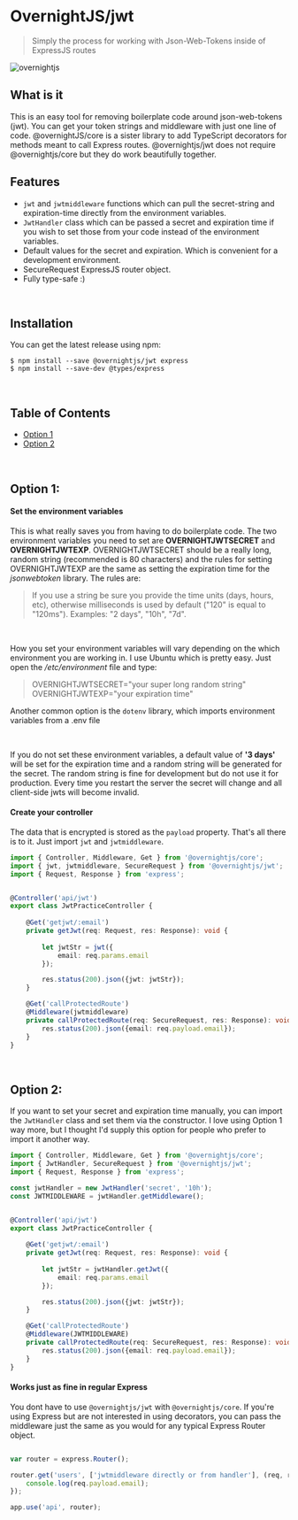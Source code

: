# OvernightJS/jwt

> Simply the process for working with Json-Web-Tokens inside of ExpressJS routes

<img alt='overnightjs' src='https://github.com/seanpmaxwell/overnight/raw/master/overnightjs.png' border='0'>


## What is it

This is an easy tool for removing boilerplate code around json-web-tokens (jwt). You can get your token
strings and middleware with just one line of code. @overnightJS/core is a sister library to add 
TypeScript decorators for methods meant to call Express routes. @overnightjs/jwt does not require
@overnightjs/core but they do work beautifully together. 



## Features
* `jwt` and `jwtmiddleware` functions which can pull the secret-string and expiration-time directly 
from the environment variables.
* `JwtHandler` class which can be passed a secret and expiration time if you wish to set those from
your code instead of the environment variables. 
* Default values for the secret and expiration. Which is convenient for a development environment.
* SecureRequest ExpressJS router object. 
* Fully type-safe :)

<br>



## Installation

You can get the latest release using npm:

```batch
$ npm install --save @overnightjs/jwt express 
$ npm install --save-dev @types/express
```

<br>



## Table of Contents

* [Option 1](#option-1)
* [Option 2](#option-2)

<br>



## <a name="options-1"></a> Option 1:

#### Set the environment variables
This is what really saves you from having to do boilerplate code. The two environment variables you
need to set are **OVERNIGHTJWTSECRET** and **OVERNIGHTJWTEXP**. OVERNIGHTJWTSECRET should be a really
long, random string (recommended is 80 characters) and the rules for setting OVERNIGHTJWTEXP are the same as
setting the expiration time for the _jsonwebtoken_ library. The rules are:

> If you use a string be sure you provide the time units (days, hours, etc), otherwise milliseconds is used by
default ("120" is equal to "120ms"). Examples: "2 days", "10h", "7d". 

<br>

How you set your environment variables will vary depending on the which environment you are working in. 
I use Ubuntu which is pretty easy. Just open the _/etc/environment_ file and type:

> OVERNIGHTJWTSECRET="your super long random string"
> OVERNIGHTJWTEXP="your expiration time"

Another common option is the `dotenv` library, which imports environment variables from a .env file

<br>

If you do not set these environment variables, a default value of **'3 days'** will be set for the expiration time and a 
random string will be generated for the secret. The random string is fine for development but do not use it for 
production. Every time you restart the server the secret will change and all client-side jwts will become invalid. 


#### Create your controller

The data that is encrypted is stored as the `payload` property. That's all there is to it. Just import 
`jwt` and `jwtmiddleware`.


```typescript
import { Controller, Middleware, Get } from '@overnightjs/core';
import { jwt, jwtmiddleware, SecureRequest } from '@overnightjs/jwt';
import { Request, Response } from 'express';


@Controller('api/jwt')
export class JwtPracticeController {
    
    @Get('getjwt/:email')
    private getJwt(req: Request, res: Response): void {
        
        let jwtStr = jwt({
            email: req.params.email
        });

        res.status(200).json({jwt: jwtStr});
    }

    @Get('callProtectedRoute')
    @Middleware(jwtmiddleware)
    private callProtectedRoute(req: SecureRequest, res: Response): void {
        res.status(200).json({email: req.payload.email});
    }
}
```

<br>


## <a name="options-2"></a> Option 2:

If you want to set your secret and expiration time manually, you can import the `JwtHandler` class 
and set them via the constructor. I love using Option 1 way more, but I thought I'd supply this option
for people who prefer to import it another way. 

```typescript
import { Controller, Middleware, Get } from '@overnightjs/core';
import { JwtHandler, SecureRequest } from '@overnightjs/jwt';
import { Request, Response } from 'express';

const jwtHandler = new JwtHandler('secret', '10h');
const JWTMIDDLEWARE = jwtHandler.getMiddleware();


@Controller('api/jwt')
export class JwtPracticeController {
    
    @Get('getjwt/:email')
    private getJwt(req: Request, res: Response): void {
        
        let jwtStr = jwtHandler.getJwt({
            email: req.params.email
        });

        res.status(200).json({jwt: jwtStr});
    }

    @Get('callProtectedRoute')
    @Middleware(JWTMIDDLEWARE)
    private callProtectedRoute(req: SecureRequest, res: Response): void {
        res.status(200).json({email: req.payload.email});
    }
}
```


#### Works just as fine in regular Express

You dont have to use `@overnightjs/jwt` with `@overnightjs/core`. If you're using Express but are not
interested in using decorators, you can pass the middleware just the same as you would for any typical 
Express Router object.

```javascript

var router = express.Router();

router.get('users', ['jwtmiddleware directly or from handler'], (req, res) => {
    console.log(req.payload.email);
});

app.use('api', router); 

``` 